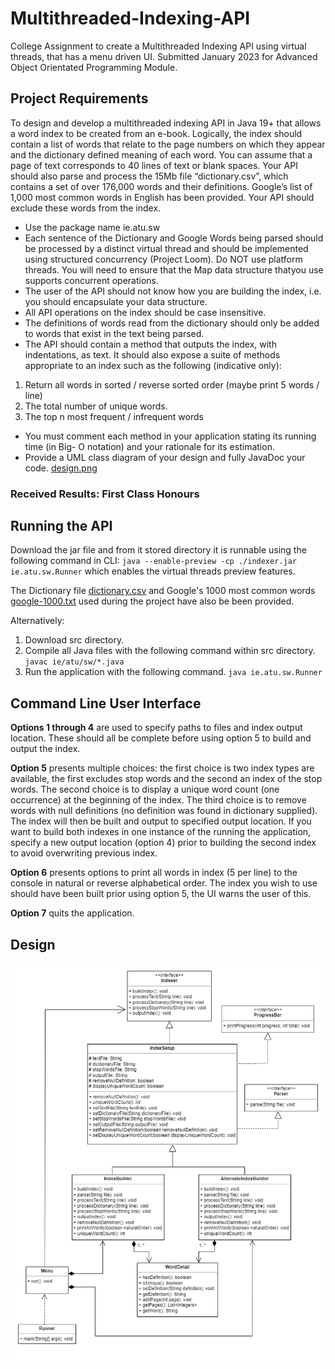 # Multithreaded-Indexing-API
College Assignment to create a Multithreaded Indexing API using virtual threads, that has a menu driven UI.
Submitted January 2023 for Advanced Object Orientated Programming Module.

## Project Requirements

To design and develop a multithreaded indexing API in Java 19+ that allows a word index to be created from an e-book. Logically, the index should contain a list
of words that relate to the page numbers on which they appear and the dictionary defined meaning of each word. You can assume that a page of text corresponds to 40 lines of text or blank spaces. 
Your API should also parse and process the 15Mb file “dictionary.csv”, which contains a set of over 176,000 words and their definitions. Google’s list of 1,000 most common words in English has been provided. Your API should exclude these words from the index.
- Use the package name ie.atu.sw
- Each sentence of the Dictionary and Google Words being parsed should be processed by a distinct virtual thread and should be implemented using structured concurrency (Project Loom). Do NOT use platform threads. You will need to ensure that the Map data structure thatyou use supports concurrent operations.
- The user of the API should not know how you are building the index, i.e. you should
encapsulate your data structure.
- All API operations on the index should be case insensitive.
- The definitions of words read from the dictionary should only be added to words that
exist in the text being parsed.
- The API should contain a method that outputs the index, with indentations, as text. It
should also expose a suite of methods appropriate to an index such as the following
(indicative only):
1. Return all words in sorted / reverse sorted order (maybe print 5 words / line)
2. The total number of unique words.
3. The top n most frequent / infrequent words
- You must comment each method in your application stating its running time (in Big-
O notation) and your rationale for its estimation.
- Provide a UML class diagram of your design and fully JavaDoc your code. [design.png](https://github.com/RichDaly/Multithreaded_Indexing_API/blob/main/design.png)

### Received Results: First Class Honours

## Running the API

Download the jar file and from it stored directory it is runnable using the following command in CLI: `java --enable-preview -cp ./indexer.jar ie.atu.sw.Runner` which
enables the virtual threads preview features.

The Dictionary file [dictionary.csv](https://github.com/RichDaly/Multithreaded_Indexing_API/blob/main/dictionary.csv) and Google's 1000 most common words [google-1000.txt](https://github.com/RichDaly/Multithreaded_Indexing_API/blob/main/google-1000.txt) used during the project have also be been provided.

Alternatively:

1. Download src directory.
2. Compile all Java files with the following command within src directory. `javac ie/atu/sw/*.java`
3. Run the application with the following command. `java ie.atu.sw.Runner`

## Command Line User Interface

**Options 1 through 4** are used to specify paths to files and index output location. These should all be
complete before using option 5 to build and output the index.

**Option 5** presents multiple choices: the first choice is two index types are available, the first excludes
stop words and the second an index of the stop words. The second choice is to display a unique word
count (one occurrence) at the beginning of the index. The third choice is to remove words with null
definitions (no definition was found in dictionary supplied). The index will then be built and output to
specified output location. If you want to build both indexes in one instance of the running the
application, specify a new output location (option 4) prior to building the second index to avoid
overwriting previous index.

**Option 6** presents options to print all words in index (5 per line) to the console in natural or reverse
alphabetical order. The index you wish to use should have been built prior using option 5, the UI warns
the user of this.

**Option 7** quits the application.

## Design

![UML Diagram](design.png)
